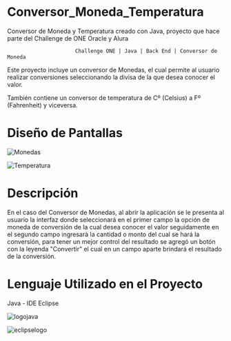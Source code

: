 # Conversor_Moneda_Temperatura
Conversor de Moneda y Temperatura creado con Java, proyecto que hace parte del Challenge de ONE Oracle y Alura

                          Challenge ONE | Java | Back End | Conversor de Moneda
                
Este proyecto incluye un conversor de Monedas, el cual permite al usuario realizar conversiones seleccionando la divisa de la que desea conocer el valor. 

También contiene un conversor de temperatura de Cº (Celsius) a Fº (Fahrenheit) y viceversa.

# Diseño de Pantallas

![Monedas](https://github.com/StefP23/Conversor_Moneda_Temperatura/assets/129789183/3ed0678d-2644-43a4-aff1-2c377a3e85c2)

![Temperatura](https://github.com/StefP23/Conversor_Moneda_Temperatura/assets/129789183/5447ff60-1f6d-443a-bcde-bb69cebfb4a7)

# Descripción

En el caso del Conversor de Monedas, al abrir la aplicación se le presenta al usuario la interfaz donde seleccionará en el primer campo la opción de moneda de conversión de la cual desea conocer el valor seguidamente en el segundo campo ingresarà la cantidad o monto del cual se hará la conversión, para tener un mejor control del resultado se agregó un botón con la leyenda "Convertir" el cual en un campo aparte brindará el resultado de la conversión.

# Lenguaje Utilizado en el Proyecto

Java - IDE Eclipse

![logojava](https://github.com/StefP23/Conversor_Moneda_Temperatura/assets/129789183/c97c145e-c3bc-4259-921a-74d0ad2c25c8)

![eclipselogo](https://github.com/StefP23/Conversor_Moneda_Temperatura/assets/129789183/47089ac7-f54d-4dc5-944e-7998acbc9ef4)



